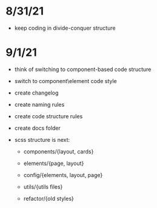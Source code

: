 # 8/31/21
- keep coding in divide-conquer structure

# 9/1/21
- think of switching to component-based code structure 

- switch to component\element code style

- create changelog
- create naming rules
- create code structure rules
- create docs folder

- scss structure is next:
  - components/{layout, cards}
  - elements/{page, layout}
  
  - config/{elements, layout, page}
  - utils/{utils files}

  - refactor/{old styles}
